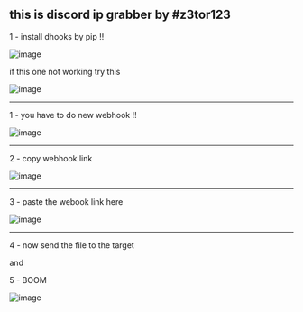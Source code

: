 this is discord ip grabber by #z3tor123
---
1 - install dhooks by pip !!

![image](https://user-images.githubusercontent.com/72771279/135185240-29fcc648-3fa2-40c6-83aa-e39132513c4f.png)


if this one not working try this

![image](https://user-images.githubusercontent.com/72771279/135185260-4ce9ad83-34d1-43df-95da-bd04525ab112.png)

---
1 - you have to do new webhook !!

![image](https://user-images.githubusercontent.com/72771279/135181768-fac72361-3bd8-46df-bc20-0296a7552187.png)

----

2 - copy webhook link

![image](https://user-images.githubusercontent.com/72771279/135181804-7ec2c1a9-6b04-4597-a80a-831cebd5b862.png)

----

3 - paste the webook link here

![image](https://user-images.githubusercontent.com/72771279/135181889-a365340e-207f-40b9-8c23-5284812eb054.png)

---
4 - now send the file to the target

and

5 - BOOM

![image](https://user-images.githubusercontent.com/72771279/135181972-72d988c1-dc56-4f63-b031-5159e1bbcc5e.png)
